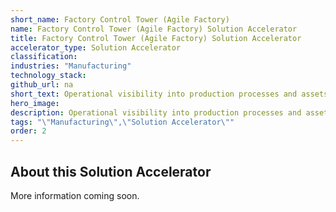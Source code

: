 ```yaml
---
short_name: Factory Control Tower (Agile Factory)
name: Factory Control Tower (Agile Factory) Solution Accelerator
title: Factory Control Tower (Agile Factory) Solution Accelerator
accelerator_type: Solution Accelerator
classification: 
industries: "Manufacturing"
technology_stack: 
github_url: na
short_text: Operational visibility into production processes and assets.
hero_image: 
description: Operational visibility into production processes and assets.
tags: "\"Manufacturing\",\"Solution Accelerator\""
order: 2
---
```

## About this Solution Accelerator

More information coming soon.
